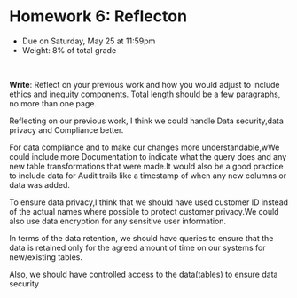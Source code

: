 # Homework 6: Reflecton

- Due on Saturday, May 25 at 11:59pm
- Weight: 8% of total grade

<br>

**Write**: Reflect on your previous work and how you would adjust to include ethics and inequity components. Total length should be a few paragraphs, no more than one page.

Reflecting on our previous work, I think we could handle Data security,data privacy and Compliance better.

For data compliance and to make our changes more understandable,wWe could include more Documentation to indicate what the query does and any new table transformations that were made.It would also be a good practice to include data for Audit trails like a timestamp of when any new columns or data was added.

To ensure data privacy,I think that we should have used customer ID instead of the actual names where possible to protect customer privacy.We could also use data encryption for any sensitive user information.

In terms of the data retention, we should have queries to ensure that the data is retained only for the agreed amount of time on our systems for new/existing tables.

Also, we should have controlled access to the data(tables) to ensure data security

